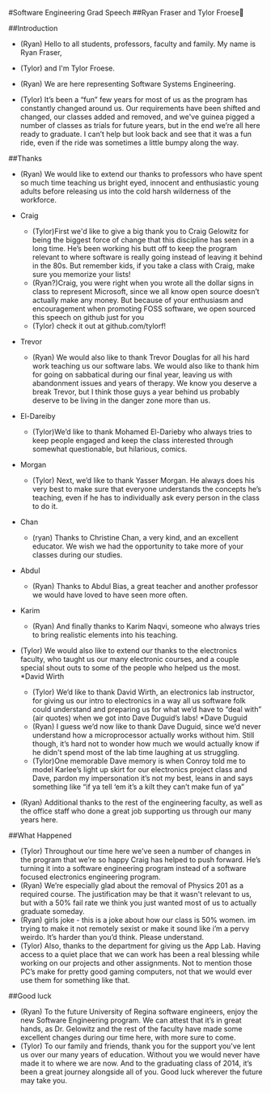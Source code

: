 #Software Engineering Grad Speech
##Ryan Fraser and Tylor Froese

##Introduction 
* (Ryan) Hello to all students, professors, faculty and family. My name is Ryan Fraser, 
* (Tylor) and I'm Tylor Froese.
* (Ryan) We are here representing Software Systems Engineering.

* (Tylor) It’s been a “fun” few years for most of us as the program has constantly changed around us. Our requirements have been shifted and changed, our classes added and removed, and we've guinea pigged a number of classes as trials for future years, but in the end we’re all here ready to graduate. I can’t help but look back and see that it was a fun ride, even if the ride was sometimes a little bumpy along the way.

##Thanks
* (Ryan) We would like to extend our thanks to professors who have spent so much time teaching us bright eyed, innocent and enthusiastic young adults before releasing us into the cold harsh wilderness of the workforce.
* Craig
    * (Tylor)First we'd like to give a big thank you to Craig Gelowitz for being the biggest force of change that this discipline has seen in a long time. He’s been working his butt off to keep the program relevant to where software is really going instead of leaving it behind in the 80s. But remember kids, if you take a class with Craig, make sure you memorize your lists! 
    * (Ryan?)Craig, you were right when you wrote all the dollar signs in class to represent Microsoft, since we all know open source doesn’t actually make any money. But because of your enthusiasm and encouragement when promoting FOSS software, we open sourced this speech on github just for you
    * (Tylor) check it out at github.com/tylorf!
* Trevor
    * (Ryan) We would also like to thank Trevor Douglas for all his hard work teaching us our software labs. We would also like to thank him for going on sabbatical during our final year, leaving us with abandonment issues and years of therapy. We know you deserve a break Trevor, but I think those guys a year behind us probably deserve to be living in the danger zone more than us.
* El-Dareiby
    * (Tylor)We’d like to thank Mohamed El-Darieby who always tries to keep people engaged and keep the class interested through somewhat questionable, but hilarious, comics.
* Morgan
    * (Tylor) Next, we’d like to thank Yasser Morgan. He always does his very best to make sure that everyone understands the concepts he’s teaching, even if he has to individually ask every person in the class to do it.
* Chan
    * (ryan) Thanks to Christine Chan, a very kind, and an excellent educator. We wish we had the opportunity to take more of your classes during our studies.
* Abdul
    * (Ryan) Thanks to Abdul Bias, a great teacher and another professor we would have loved to have seen more often.
* Karim
    * (Ryan) And finally thanks to Karim Naqvi, someone who always tries to bring realistic elements into his teaching.

* (Tylor) We would also like to extend our thanks to the electronics faculty, who taught us our many electronic courses, and a couple special shout outs to some of the people who helped us the most.
*David Wirth
    * (Tylor) We’d like to thank David Wirth, an electronics lab instructor, for giving us our intro to electronics in a way all us software folk could understand and preparing us for what we’d have to “deal with” (air quotes)  when we got into Dave Duguid’s labs!
*Dave Duguid 
    * (Ryan) I guess we’d now like to thank Dave Duguid, since we’d never understand how a microprocessor actually works without him. Still though, it’s hard not to wonder how much we would actually know if he didn't spend most of the lab time laughing at us struggling.
    * (Tylor)One memorable Dave memory is when Conroy told me to model Karlee’s light up skirt for our electronics project class and Dave, pardon my impersonation it’s not my best, leans in and says something like “if ya tell ‘em it’s a kilt they can’t make fun of ya”

* (Ryan) Additional thanks to the rest of the engineering faculty, as well as the office staff who done a great job supporting us through our many years here.

##What Happened
* (Tylor) Throughout our time here we've seen a number of changes in the program that we’re so happy Craig has helped to push forward. He’s turning it into a software engineering program instead of a software focused electronics engineering program. 
* (Ryan) We’re especially glad about the removal of Physics 201 as a required course. The justification may be that it wasn't relevant to us, but with a 50% fail rate we think you just wanted most of us to actually graduate someday.
* (Ryan) girls joke - this is a joke about how our class is 50% women. im trying to make it not remotely sexist or make it sound like i’m a pervy weirdo. It’s harder than you’d think. Please understand.
* (Tylor) Also, thanks to the department for giving us the App Lab. Having access to a quiet place that we can work has been a real blessing while working on our projects and other assignments. Not to mention those PC’s make for pretty good gaming computers, not that we would ever use them for something like that.

##Good luck
* (Ryan) To the future University of Regina software engineers, enjoy the new Software Engineering program. We can attest that it’s in great hands, as Dr. Gelowitz and the rest of the faculty have made some excellent changes during our time here, with more sure to come. 
* (Tylor) To our family and friends, thank you for the support you've lent us over our many years of education. Without you we would never have made it to where we are now. And to the graduating class of 2014, it’s been a great journey alongside all of you. Good luck wherever the future may take you.
